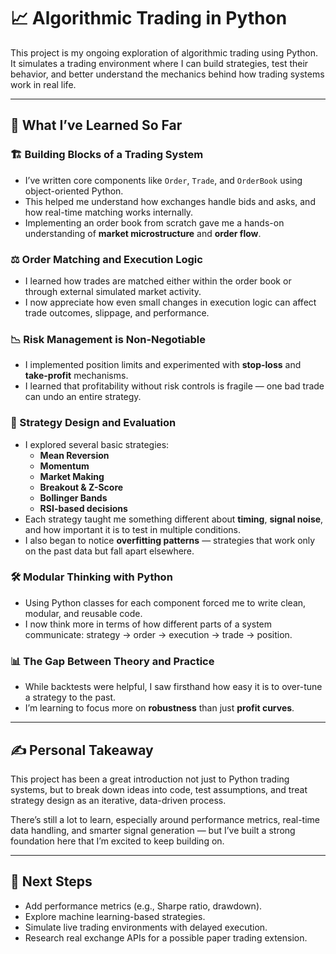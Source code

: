 # 📈 Algorithmic Trading in Python

This project is my ongoing exploration of algorithmic trading using Python. It simulates a trading environment where I can build strategies, test their behavior, and better understand the mechanics behind how trading systems work in real life.

---

## 🧠 What I’ve Learned So Far

### 🏗️ Building Blocks of a Trading System
- I’ve written core components like `Order`, `Trade`, and `OrderBook` using object-oriented Python.
- This helped me understand how exchanges handle bids and asks, and how real-time matching works internally.
- Implementing an order book from scratch gave me a hands-on understanding of **market microstructure** and **order flow**.

### ⚖️ Order Matching and Execution Logic
- I learned how trades are matched either within the order book or through external simulated market activity.
- I now appreciate how even small changes in execution logic can affect trade outcomes, slippage, and performance.

### 📉 Risk Management is Non-Negotiable
- I implemented position limits and experimented with **stop-loss** and **take-profit** mechanisms.
- I learned that profitability without risk controls is fragile — one bad trade can undo an entire strategy.

### 🧪 Strategy Design and Evaluation
- I explored several basic strategies:
  - **Mean Reversion**
  - **Momentum**
  - **Market Making**
  - **Breakout & Z-Score**
  - **Bollinger Bands**
  - **RSI-based decisions**
- Each strategy taught me something different about **timing**, **signal noise**, and how important it is to test in multiple conditions.
- I also began to notice **overfitting patterns** — strategies that work only on the past data but fall apart elsewhere.

### 🛠️ Modular Thinking with Python
- Using Python classes for each component forced me to write clean, modular, and reusable code.
- I now think more in terms of how different parts of a system communicate: strategy → order → execution → trade → position.

### 📊 The Gap Between Theory and Practice
- While backtests were helpful, I saw firsthand how easy it is to over-tune a strategy to the past.
- I’m learning to focus more on **robustness** than just **profit curves**.

---

## ✍️ Personal Takeaway

This project has been a great introduction not just to Python trading systems, but to break down ideas into code, test assumptions, and treat strategy design as an iterative, data-driven process.

There’s still a lot to learn, especially around performance metrics, real-time data handling, and smarter signal generation — but I’ve built a strong foundation here that I’m excited to keep building on.

---

## 🧱 Next Steps

- Add performance metrics (e.g., Sharpe ratio, drawdown).
- Explore machine learning-based strategies.
- Simulate live trading environments with delayed execution.
- Research real exchange APIs for a possible paper trading extension.
